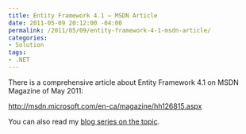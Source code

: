 ```yaml
---
title: Entity Framework 4.1 – MSDN Article
date: 2011-05-09 20:12:00 -04:00
permalink: /2011/05/09/entity-framework-4-1-msdn-article/
categories:
- Solution
tags:
- .NET
---
```

<p>There is a comprehensive article about Entity Framework 4.1 on MSDN Magazine of May 2011:</p>  <p><a title="http://msdn.microsoft.com/en-ca/magazine/hh126815.aspx" href="http://msdn.microsoft.com/en-ca/magazine/hh126815.aspx">http://msdn.microsoft.com/en-ca/magazine/hh126815.aspx</a></p> You can also read my <a href="http://vincentlauzon.wordpress.com/2011/04/21/entity-framework-4-1-series/">blog series on the topic</a>.